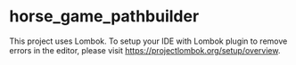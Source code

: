 # horse_game_pathbuilder

This project uses Lombok. To setup your IDE with Lombok plugin to remove errors in the editor, please visit https://projectlombok.org/setup/overview.
